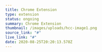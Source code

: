 ```yaml
---
title: Chrome Extension
type: extension
status: ongoing
summary: Chrome Extension
thumbnail: /images/uploads/hcc-image1.png
source_link: "#"
live_link: "#"
date: 2020-08-25T20:20:13.578Z
---
```

